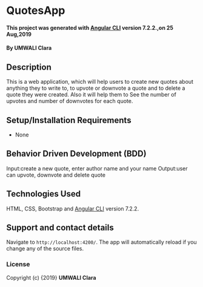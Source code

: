 # QuotesApp
#### This project was generated with [Angular CLI](https://github.com/angular/angular-cli) version 7.2.2.,on 25 Aug,2019
#### By **UMWALI Clara**
## Description
This is a web application, which will help users to create new quotes about anything they to write to, to upvote or downvote a quote and to delete a quote they were created. Also it will help them to See the number of upvotes and number of downvotes for each quote. 
## Setup/Installation Requirements
* None
## Behavior Driven Development (BDD)
Input:create a new quote, enter author name and your name
Output:user can upvote, downvote and delete quote
## Technologies Used
HTML, CSS, Bootstrap and [Angular CLI](https://github.com/angular/angular-cli) version 7.2.2.
## Support and contact details
Navigate to `http://localhost:4200/`. The app will automatically reload if you change any of the source files.
### License
Copyright (c) {2019} **UMWALI Clara**                                   
